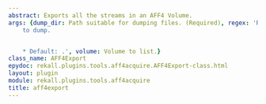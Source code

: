 ```yaml
---
abstract: Exports all the streams in an AFF4 Volume.
args: {dump_dir: Path suitable for dumping files. (Required), regex: 'Regex of filenames
    to dump.


    * Default: .', volume: Volume to list.}
class_name: AFF4Export
epydoc: rekall.plugins.tools.aff4acquire.AFF4Export-class.html
layout: plugin
module: rekall.plugins.tools.aff4acquire
title: aff4export
---
```

